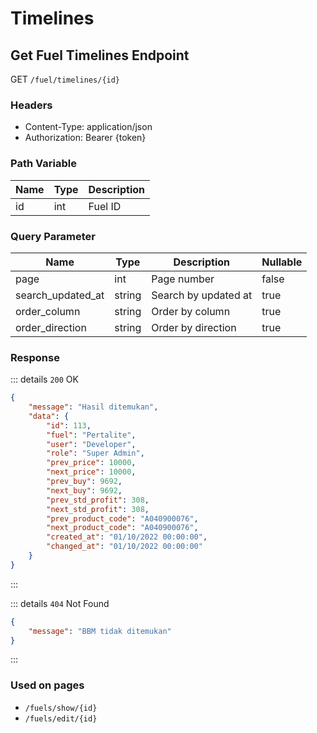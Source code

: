 # Timelines


## Get Fuel Timelines Endpoint

<span class="get-endpoint">GET</span> `/fuel/timelines/{id}`

### Headers

- Content-Type: application/json
- Authorization: Bearer <span v-pre>{token}</span>

### Path Variable

| Name | Type | Description |
| --- | --- | --- |
| id | int | Fuel ID |

### Query Parameter

| Name | Type | Description | Nullable |
| --- | --- | --- | --- |
| page | int | Page number | false |
| search_updated_at | string | Search by updated at | true |
| order_column | string | Order by column | true |
| order_direction | string | Order by direction | true |

### Response

::: details `200` OK
```json
{
    "message": "Hasil ditemukan",
    "data": {
        "id": 113,
        "fuel": "Pertalite",
        "user": "Developer",
        "role": "Super Admin",
        "prev_price": 10000,
        "next_price": 10000,
        "prev_buy": 9692,
        "next_buy": 9692,
        "prev_std_profit": 308,
        "next_std_profit": 308,
        "prev_product_code": "A040900076",
        "next_product_code": "A040900076",
        "created_at": "01/10/2022 00:00:00",
        "changed_at": "01/10/2022 00:00:00"
    }
}
```
:::

::: details `404` Not Found
```json
{
    "message": "BBM tidak ditemukan"
}
```
:::

### Used on pages

- `/fuels/show/{id}`
- `/fuels/edit/{id}`